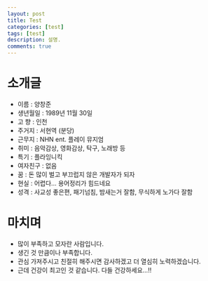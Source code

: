 ```yaml
---
layout: post
title: Test
categories: [test]
tags: [test]
description: 설명.
comments: true
---
```


# 소개글

- 이름 : 양창준
- 생년월일 : 1989년 11월 30일
- 고 향 : 인천
- 주거지 : 서현역 (분당)
- 근무지 : NHN ent. 플레이 뮤지엄
- 취미 : 음악감상, 영화감상, 탁구, 노래방 등
- 특기 : 플라잉니킥
- 여자친구 : 없음
- 꿈 : 돈 많이 벌고 부끄럽지 않은 개발자가 되자
- 현실 : 어렵다... 용어정리가 힘드네요
- 성격 : 사교성 좋은편, 패기넘침, 밤새는거 잘함, 무식하게 노가다 잘함

# 마치며
- 많이 부족하고 모자란 사람입니다.
- 생긴 것 만큼이나 부족합니다.
- 관심 가져주시고 친절히 해주시면 감사하겠고 더 열심히 노력하겠습니다.
- 근데 건강이 최고인 것 같습니다. 다들 건강하세요...!!
